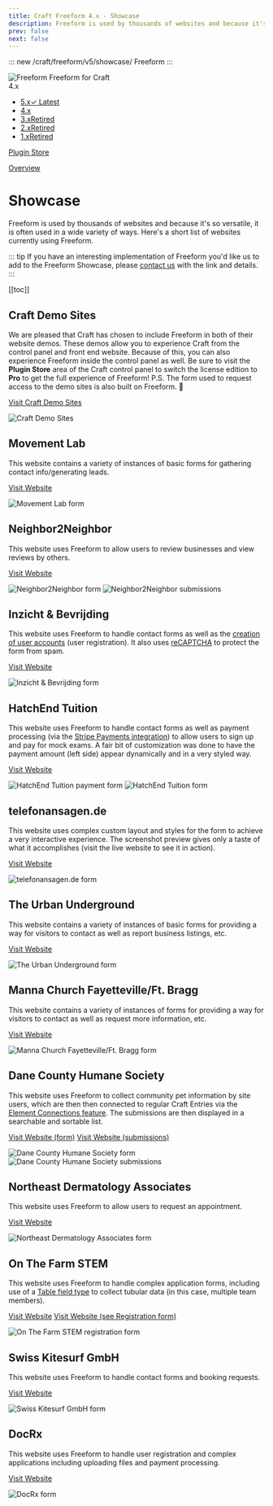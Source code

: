 ```yaml
---
title: Craft Freeform 4.x - Showcase
description: Freeform is used by thousands of websites and because it's so versatile, it is often used in a wide variety of ways. Here's a short list of websites currently using Freeform.
prev: false
next: false
---
```


<meta property="og:image" content="https://docs.solspace.com/extras/social/craft/freeform/freeform.png" />

::: new /craft/freeform/v5/showcase/
Freeform
:::

<div id="pr-heading">
    <img src="https://docs.solspace.com/extras/icons/products/freeform-icon.png" alt="Freeform" class="pr-image">
    <span class="pr-name">Freeform</span>
    <span class="pr-category">for Craft</span>
    <div class="pr-v-wrapper">
        <div class="pr-v">
            <span class="pr-v-v">4.x</span>
            <span class="pr-v-arrow arrow down"></span>
        </div>
        <ul class="pr-v-list">
            <li><a href="/craft/freeform/v5/">5.x<span class="pr-v-type pr-latest">✓ Latest</span></a></li>
            <li><a href="/craft/freeform/v4/">4.x</a></li>
            <li><a href="/craft/freeform/v3/">3.x<span class="pr-v-type pr-retired">Retired</span></a></li>
            <li><a href="/craft/freeform/v2/">2.x<span class="pr-v-type pr-retired">Retired</span></a></li>
            <li><a href="/craft/freeform/v1/">1.x<span class="pr-v-type pr-retired">Retired</span></a></li>
        </ul>
    </div>
    <div class="pr-buy">
        <a href="https://plugins.craftcms.com/freeform" class="button button-blue"><span class="external-url">Plugin Store</span></a>
    </div>
</div>

<span class="page-section"><a href="/craft/freeform/v4/overview/">Overview</a></span>

# Showcase
Freeform is used by thousands of websites and because it's so versatile, it is often used in a wide variety of ways. Here's a short list of websites currently using Freeform.

::: tip
If you have an interesting implementation of Freeform you'd like us to add to the Freeform Showcase, please [contact us](./support.md#create-a-support-ticket) with the link and details.
:::


[[toc]]


## Craft Demo Sites
We are pleased that Craft has chosen to include Freeform in both of their website demos. These demos allow you to experience Craft from the control panel and front end website. Because of this, you can also experience Freeform inside the control panel as well. Be sure to visit the **Plugin Store** area of the Craft control panel to switch the license edition to **Pro** to get the full experience of Freeform! P.S. The form used to request access to the demo sites is also built on Freeform. 🙂

<a href="https://craftcms.com/demo" target="_blank" class="button"><span>Visit Craft Demo Sites</span></a>

<img src="./images/showcase/craft-demos.jpg" alt="Craft Demo Sites" />


## Movement Lab
This website contains a variety of instances of basic forms for gathering contact info/generating leads.

<a href="https://movementlab.eu/" target="_blank" class="button"><span>Visit Website</span></a>

<img src="./images/showcase/movement-lab.png" alt="Movement Lab form" />


## Neighbor2Neighbor
This website uses Freeform to allow users to review businesses and view reviews by others.

<a href="https://n2n.la/" target="_blank" class="button"><span>Visit Website</span></a>

<img src="./images/showcase/neighbor2neighbor.png" alt="Neighbor2Neighbor form" />
<img src="./images/showcase/neighbor2neighbor-2.png" alt="Neighbor2Neighbor submissions" />


## Inzicht & Bevrijding
This website uses Freeform to handle contact forms as well as the [creation of user accounts](./integrations/elements/#craft-users) (user registration). It also uses [reCAPTCHA](./overview/spam-protection.md#recaptcha) to protect the form from spam.

<a href="https://www.inzichtenbevrijding.nl" target="_blank" class="button"><span>Visit Website</span></a>

<img src="./images/showcase/inzicht-bevrijding.png" alt="Inzicht & Bevrijding form" />


## HatchEnd Tuition
This website uses Freeform to handle contact forms as well as payment processing (via the [Stripe Payments integration](./integrations/payments/)) to allow users to sign up and pay for mock exams. A fair bit of customization was done to have the payment amount (left side) appear dynamically and in a very styled way.

<a href="https://hatchendtuition.co.uk" target="_blank" class="button"><span>Visit Website</span></a>

<img src="./images/showcase/hatchend-tuition-exam.png" alt="HatchEnd Tuition payment form" />
<img src="./images/showcase/hatchend-tuition.png" alt="HatchEnd Tuition form" />


## telefonansagen.de
This website uses complex custom layout and styles for the form to achieve a very interactive experience. The screenshot preview gives only a taste of what it accomplishes (visit the live website to see it in action).

<a href="https://www.telefonansagen.de/kontakt/unverbindliche-anfrage" target="_blank" class="button"><span>Visit Website</span></a>

<img src="./images/showcase/telefonansagen-de.png" alt="telefonansagen.de form" />


## The Urban Underground
This website contains a variety of instances of basic forms for providing a way for visitors to contact as well as report business listings, etc.

<a href="https://theurbanunderground.com/" target="_blank" class="button"><span>Visit Website</span></a>

<img src="./images/showcase/the-urban-underground.png" alt="The Urban Underground form" />


## Manna Church Fayetteville/Ft. Bragg
This website contains a variety of instances of forms for providing a way for visitors to contact as well as request more information, etc.

<a href="https://fayftbragg.manna.church/" target="_blank" class="button"><span>Visit Website</span></a>

<img src="./images/showcase/fayftbragg-manna-church.png" alt="Manna Church Fayetteville/Ft. Bragg form" />


## Dane County Humane Society
This website uses Freeform to collect community pet information by site users, which are then then connected to regular Craft Entries via the [Element Connections feature](./integrations/elements/). The submissions are then displayed in a searchable and sortable list.

<a href="https://www.giveshelter.org/our-services/rehome-a-pet" target="_blank" class="button"><span>Visit Website (form)</span></a> <a href="https://www.giveshelter.org/our-services/adopt?source=community" target="_blank" class="button"><span>Visit Website (submissions)</span></a>

<img src="./images/showcase/dchs-1.png" alt="Dane County Humane Society form" />
<img src="./images/showcase/dchs-2.png" alt="Dane County Humane Society submissions" />


## Northeast Dermatology Associates
This website uses Freeform to allow users to request an appointment.

<a href="https://www.nedermatology.com/#appointment" target="_blank" class="button"><span>Visit Website</span></a>

<img src="./images/showcase/neda.png" alt="Northeast Dermatology Associates form" />


## On The Farm STEM
This website uses Freeform to handle complex application forms, including use of a [Table field type](./overview/fields.md#table) to collect tubular data (in this case, multiple team members).

<a href="https://www.onthefarmstem.com/" target="_blank" class="button"><span>Visit Website</span></a> <a href="https://www.onthefarmstem.com/register" target="_blank" class="button"><span>Visit Website (see Registration form)</span></a>

<img src="./images/showcase/onthefarmstem.png" alt="On The Farm STEM registration form" />


## Swiss Kitesurf GmbH
This website uses Freeform to handle contact forms and booking requests.

<a href="https://www.kitesailing.ch/" target="_blank" class="button"><span>Visit Website</span></a>

<img src="./images/showcase/kitesailing.png" alt="Swiss Kitesurf GmbH form" />


## DocRx
This website uses Freeform to handle user registration and complex applications including uploading files and payment processing.

<a href="https://docrx.com" target="_blank" class="button"><span>Visit Website</span></a>

<img src="./images/showcase/docrx.png" alt="DocRx form" />